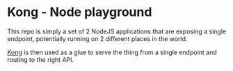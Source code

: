 # Kong - Node playground

This repo is simply a set of 2 NodeJS applications that are exposing a single endpoint, potentially
running on 2 different places in the world.

[Kong](httos://getkong.org) is then used as a glue to serve the thing from a single endpoint and
routing to the right API.
